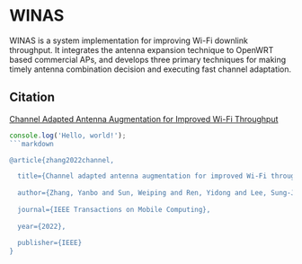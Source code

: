 # WINAS

WINAS is a system implementation for improving Wi-Fi downlink throughput. It integrates the antenna expansion technique to OpenWRT based commercial APs, and develops three primary techniques for making timely antenna combination decision and executing fast channel adaptation. 

## Citation

[Channel Adapted Antenna Augmentation for Improved Wi-Fi Throughput](https://ieeexplore.ieee.org/document/9847071)

```javascript
console.log('Hello, world!');
```markdown

@article{zhang2022channel,

  title={Channel adapted antenna augmentation for improved Wi-Fi throughput},
  
  author={Zhang, Yanbo and Sun, Weiping and Ren, Yidong and Lee, Sung-Ju and Li, Mo},
  
  journal={IEEE Transactions on Mobile Computing},
  
  year={2022},
  
  publisher={IEEE}
}
